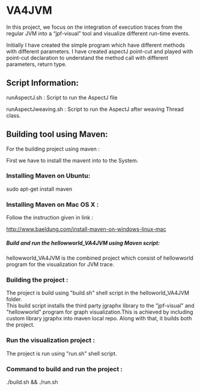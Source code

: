 # VA4JVM
In this project, we focus on the integration of execution traces from the regular JVM into a “jpf-visual” tool 
and visualize different run-time events.

Initially I have created the simple program which have different methods with different parameters. I have created aspectJ 
point-cut and played with point-cut declaration to understand the method call with different parameters, return type.

## Script Information:
runAspectJ.sh : Script to run the AspectJ file

runAspectJweaving.sh : Script to run the AspectJ after weaving Thread class.

## Building tool using Maven:
For the building project using maven :

First we have to install the mavent into to the System.

### Installing Maven on Ubuntu:
sudo apt-get install maven
### Installing Maven on Mac OS X :
Follow the instruction given in link :

http://www.baeldung.com/install-maven-on-windows-linux-mac

##### Build and run the hellowworld_VA4JVM using Maven script:<br />
hellowworld_VA4JVM is the combined project which consist of hellowworld program for the visualization for JVM trace.
### Building the project :
The project is build using "build.sh" shell script in the helloworld_VA4JVM folder.</br>
This build script installs the third party jgraphx library to the "jpf-visual" and "hellowworld" program for graph visualization.This is achieved by including custom library jgraphx into maven local repo. Along with that, it builds both the project.</br>
### Run the visualization project :
The project is run using "run.sh" shell script.</br>
### Command to build and run the project :
./build.sh && ./run.sh 

 

